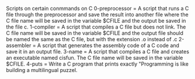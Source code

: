 Scripts on certain conmmands on C
0-preprocessor = A script that runs a C file through the preprocessor and save the result into another file where the C file name will be saved in the variable $CFILE and the output be saved in the file c.
1-compiler = A script that compiles a C file but does not link. The C file name will be saved in the variable $CFILE and the output file should be named the same as the C file, but with the extension .o instead of .c
2-assembler = A script that generates the assembly code of a C code and save it in an output file.
3-name = A script that compiles a C file and creates an executable named cisfun. The C file name will be saved in the variable $CFILE.
4-puts = Write a C program that prints exactly "Programming is like building a multilingual puzzel.
